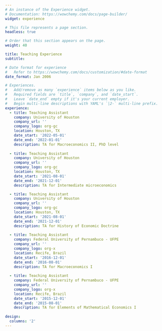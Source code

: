```yaml
---
# An instance of the Experience widget.
# Documentation: https://wowchemy.com/docs/page-builder/
widget: experience

# This file represents a page section.
headless: true

# Order that this section appears on the page.
weight: 40

title: Teaching Experience
subtitle:

# Date format for experience
#   Refer to https://wowchemy.com/docs/customization/#date-format
date_format: Jan 2006

# Experiences.
#   Add/remove as many `experience` items below as you like.
#   Required fields are `title`, `company`, and `date_start`.
#   Leave `date_end` empty if it's your current employer.
#   Begin multi-line descriptions with YAML's `|2-` multi-line prefix.
experience:
  - title: Teaching Assistant
    company: University of Houston
    company_url: ''
    company_logo: org-gc
    location: Houston, TX
    date_start: '2022-05-01'
    date_end: '2022-01-01'
    description: TA for Macroeconomics II, PhD level
  
  - title: Teaching Assistant
    company: University of Houston
    company_url: ''
    company_logo: org-gc
    location: Houston, TX
    date_start: '2021-08-01'
    date_end: '2021-12-01'
    description: TA for Intermediate microeconomics

  - title: Teaching Assistant
    company: University of Houston
    company_url: ''
    company_logo: org-gc
    location: Houston, TX
    date_start: '2021-08-01'
    date_end: '2021-12-01'
    description: TA for History of Economic Doctrine
    
  - title: Teaching Assistant
    company: Federal University of Pernambuco - UFPE
    company_url: ''
    company_logo: org-x
    location: Recife, Brazil
    date_start: '2016-12-01'
    date_end: '2016-08-01'
    description: TA for Macroeconomics I
 
  - title: Teaching Assistant
    company: Federal University of Pernambuco - UFPE
    company_url: ''
    company_logo: org-x
    location: Recife, Brazil
    date_start: '2015-12-01'
    date_end: '2015-08-01'
    description: TA for Elements of Mathematical Economics I
    
design:
  columns: '2'
---
```


